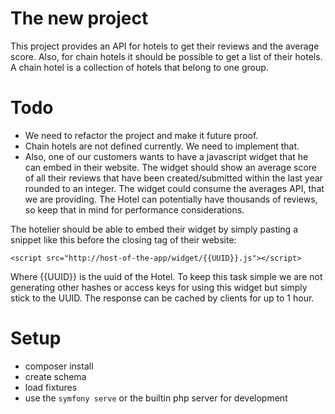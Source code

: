 # The new project  
This project provides an API for hotels to get their reviews and the average score.
Also, for chain hotels it should be possible to get a list of their hotels. A chain hotel is a collection of hotels that belong to one group.

# Todo
- We need to refactor the project and make it future proof. 
- Chain hotels are not defined currently. We need to implement that.
- Also, one of our customers wants to have a javascript widget that he can embed in their website.
  The widget should show an average score of all their reviews that have been created/submitted within the last year rounded to an integer. 
  The widget could consume the averages API, that we are providing. The Hotel can potentially have thousands of reviews, so keep that in mind for performance considerations.

The hotelier should be able to embed their widget by simply pasting a snippet like this before the closing </body> tag of their website:

`<script src="http://host-of-the-app/widget/{{UUID}}.js"></script>`

Where {{UUID}} is the uuid of the Hotel. To keep this task simple we are not generating other hashes or access keys for using this widget but simply stick to the UUID.
The response can be cached by clients for up to 1 hour.

# Setup
- composer install
- create schema
- load fixtures
- use the `symfony serve` or the builtin php server for development
